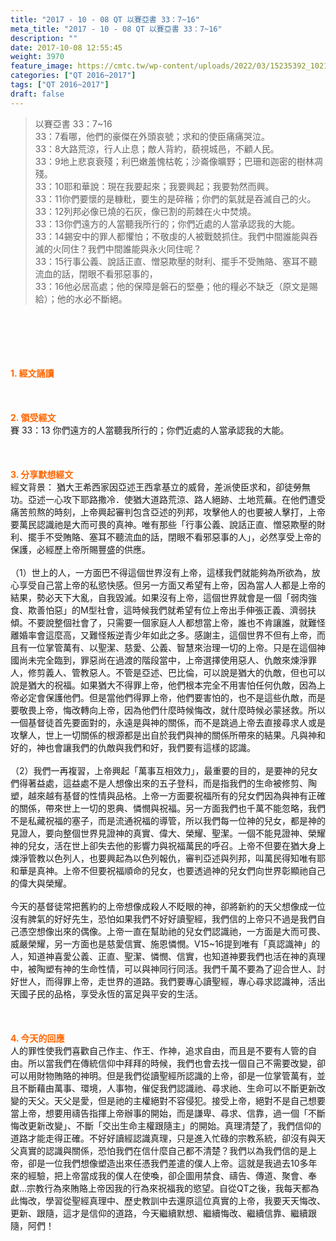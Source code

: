 ```yaml
---
title: "2017 - 10 - 08 QT 以賽亞書 33：7~16"
meta_title: "2017 - 10 - 08 QT 以賽亞書 33：7~16"
description: ""
date: 2017-10-08 12:55:45
weight: 3970
feature_image: https://cmtc.tw/wp-content/uploads/2022/03/15235392_10211799862337740_180693556567566654_o-1.webp
categories: ["QT 2016~2017"]
tags: ["QT 2016~2017"]
draft: false
---
```


<blockquote>以賽亞書 33：7~16<br />
33：7看哪，他們的豪傑在外頭哀號；求和的使臣痛痛哭泣。<br />
33：8大路荒涼，行人止息；敵人背約，藐視城邑，不顧人民。<br />
33：9地上悲哀衰殘；利巴嫩羞愧枯乾；沙崙像曠野；巴珊和迦密的樹林凋殘。<br />
33：10耶和華說：現在我要起來；我要興起；我要勃然而興。<br />
33：11你們要懷的是糠粃，要生的是碎稭；你們的氣就是吞滅自己的火。<br />
33：12列邦必像已燒的石灰，像已割的荊棘在火中焚燒。<br />
33：13你們遠方的人當聽我所行的；你們近處的人當承認我的大能。<br />
33：14錫安中的罪人都懼怕；不敬虔的人被戰兢抓住。我們中間誰能與吞滅的火同住？我們中間誰能與永火同住呢？<br />
33：15行事公義、說話正直、憎惡欺壓的財利、擺手不受賄賂、塞耳不聽流血的話，閉眼不看邪惡事的，<br />
33：16他必居高處；他的保障是磐石的堅壘；他的糧必不缺乏（原文是賜給）；他的水必不斷絕。</blockquote><br />
&nbsp;<br />
<br />
&nbsp;<br />
<br />
<span style="color: #ff6600;"><strong>1. </strong><strong>經文誦讀</strong></span><br />
<br />
<span style="color: #ff6600;"><strong> </strong></span><br />
<br />
<span style="color: #ff6600;"><strong>2. </strong><strong>領受經文<br />
</strong></span>賽 33：13 你們遠方的人當聽我所行的；你們近處的人當承認我的大能。<br />
<br />
&nbsp;<br />
<br />
<span style="color: #ff6600;"><strong>3. 分享默想經文<br />
</strong></span>經文背景： 猶大王希西家因亞述王西拿基立的威脅，差派使臣求和，卻徒勞無功。亞述一心攻下耶路撒冷．使猶大道路荒涼、路人絕跡、土地荒蕪。在他們遭受痛苦煎熬的時刻，上帝興起審判包含亞述的列邦，攻擊他人的也要被人擊打，上帝要萬民認識祂是大而可畏的真神。唯有那些「行事公義、說話正直、憎惡欺壓的財利、擺手不受賄賂、塞耳不聽流血的話，閉眼不看邪惡事的人」，必然享受上帝的保護，必經歷上帝所賜豐盛的供應。<br />
<br />
（1）世上的人，一方面巴不得這個世界沒有上帝，這樣我們就能夠為所欲為，放心享受自己當上帝的私慾快感。但另一方面又希望有上帝，因為當人人都是上帝的結果，勢必天下大亂，自我毀滅。如果沒有上帝，這個世界就會是一個「弱肉強食、欺善怕惡」的M型社會，這時候我們就希望有位上帝出手伸張正義、濟弱扶傾。不要說整個社會了，只需要一個家庭人人都想當上帝，誰也不肯讓誰，就難怪離婚率會這麼高，又難怪叛逆青少年如此之多。感謝主，這個世界不但有上帝，而且有一位掌管萬有、以聖潔、慈愛、公義、智慧來治理一切的上帝。只是在這個神國尚未完全臨到，罪惡尚在過渡的階段當中，上帝選擇使用惡人、仇敵來煉淨罪人，修剪義人、管教惡人。不管是亞述、巴比倫，可以說是猶大的仇敵，但也可以說是猶大的祝福。如果猶大不得罪上帝，他們根本完全不用害怕任何仇敵，因為上帝必定會保護他們。但是當他們得罪上帝，他們要害怕的，也不是這些仇敵，而是要敬畏上帝，悔改轉向上帝，因為他們什麼時候悔改，就什麼時候必蒙拯救。所以一個基督徒首先要面對的，永遠是與神的關係，而不是跳過上帝去直接尋求人或是攻擊人，世上一切關係的根源都是出自於我們與神的關係所帶來的結果。凡與神和好的，神也會讓我們的仇敵與我們和好，我們要有這樣的認識。<br />
<br />
（2）我們一再複習，上帝興起「萬事互相效力」，最重要的目的，是要神的兒女們得著益處，這益處不是人想像出來的五子登科，而是指我們的生命被修剪、陶塑，越來越有基督的性情與品格。上帝一方面要祝福所有的兒女們因為與神有正確的關係，帶來世上一切的恩典、憐憫與祝福。另一方面我們也千萬不能忽略，我們不是私藏祝福的塞子，而是流通祝福的導管，所以我們每一位神的兒女，都是神的見證人，要向整個世界見證神的真實、偉大、榮耀、聖潔。一個不能見證神、榮耀神的兒女，活在世上卻失去他的影響力與祝福萬民的呼召。上帝不但要在猶大身上煉淨管教以色列人，也要興起為以色列報仇，審判亞述與列邦，叫萬民得知唯有耶和華是真神。上帝不但要祝福順命的兒女，也要透過神的兒女們向世界彰顯祂自己的偉大與榮耀。<br />
<br />
今天的基督徒常把舊約的上帝想像成殺人不眨眼的神，卻將新約的天父想像成一位沒有脾氣的好好先生，恐怕如果我們不好好讀聖經，我們信的上帝只不過是我們自己憑空想像出來的偶像。上帝一直在幫助祂的兒女們認識祂，一方面是大而可畏、威嚴榮耀，另一方面也是慈愛信實、施恩憐憫。V15~16提到唯有「真認識神」的人，知道神喜愛公義、正直、聖潔、憐憫、信實，也知道神要我們也活在神的真理中，被陶塑有神的生命性情，可以與神同行同活。我們千萬不要為了迎合世人、討好世人，而得罪上帝，走世界的道路。我們要專心讀聖經，專心尋求認識神，活出天國子民的品格，享受永恆的富足與平安的生活。<br />
<br />
&nbsp;<br />
<br />
<span style="color: #ff6600;"><strong>4. 今天的回應<br />
</strong></span>人的罪性使我們喜歡自己作主、作王、作神，追求自由，而且是不要有人管的自由。所以當我們在傳統信仰中拜拜的時候，我們也會去找一個自己不需要改變，卻可以用財物賄賂的神明。但是我們從讀聖經所認識的上帝，卻是一位掌管萬有，並且不斷藉由萬事、環境，人事物，催促我們認識祂、尋求祂、生命可以不斷更新改變的天父。天父是愛，但是祂的主權絕對不容侵犯。接受上帝，絕對不是自己想要當上帝，想要用禱告指揮上帝辦事的開始，而是謙卑、尋求、信靠，過一個「不斷悔改更新改變」、不斷「交出生命主權跟隨主」的開始。真理清楚了，我們信仰的道路才能走得正確。不好好讀經認識真理，只是進入忙碌的宗教系統，卻沒有與天父真實的認識與關係，恐怕我們在信什麼自己都不清楚？我們以為我們信的是上帝，卻是一位我們想像塑造出來任憑我們差遣的僕人上帝。這就是我過去10多年來的經驗，把上帝當成我的僕人在使喚，卻企圖用禁食、禱告、傳道、聚會、奉獻…宗教行為來賄賂上帝因我的行為來祝福我的慾望。自從QT之後，我每天都為此悔改，學習從聖經真理中、歷史教訓中去還原這位真實的上帝，我要天天悔改、更新、跟隨，這才是信仰的道路，今天繼續默想、繼續悔改、繼續信靠、繼續跟隨，阿們！
        